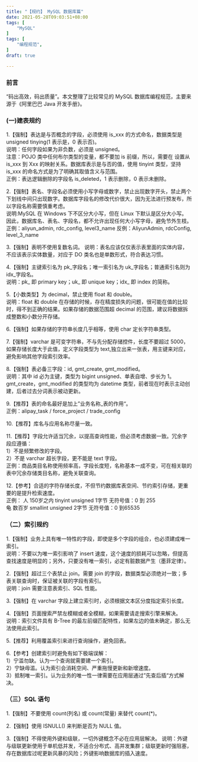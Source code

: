 ```yaml
---
title: "【规约】 MySQL 数据库篇"
date: 2021-05-28T09:03:51+08:00
tags: [
    "MySQL"
]
tags: [
    "编程规范",
]
draft: true

---
```


### 前言

“码出高效，码出质量”。本文整理了比较常见的 MySQL 数据库编程规范，主要来源于《阿里巴巴 Java 开发手册》。

### (一)建表规约
1.【强制】表达是与否概念的字段，必须使用 is_xxx 的方式命名，数据类型是 unsigned tinying(1 表示是，0 表示否)。  
    说明：任何字段如果为非负数，必须是 unsigned。  
    注意：POJO 类中任何布尔类型的变量，都不要加 is 前缀，所以，需要在 <resultMap> 设置从 is_xxx 到 Xxx 的映射关系。数据库表示是与否的值，使用 tinyint 类型，坚持 is_xxx 的命名方式是为了明确其取值含义与范围。  
    正例：表达逻辑删除的字段名 is_deleted，1 表示删除，0 表示未删除。

2.【强制】表名、字段名必须使用小写字母或数字，禁止出现数字开头，禁止两个下划线中间只出现数字。数据库字段名的修改代价很大，因为无法进行预发布，所以字段名称需要慎重考虑。  
    说明:MySQL 在 Windows 下不区分大小写，但在 Linux 下默认是区分大小写。因此，数据库名、表名、字段名，都不允许出现任何大小写字母，避免节外生枝。  
    正例：aliyun_admin, rdc_config, level3_name
    反例：AliyunAdmin, rdcConfig, level_3_name

3.【强制】表明不使用复数名词。
    说明：表名应该仅仅表示表里面的实体内容，不应该表示实体数量，对应于 DO 类名也是单数形式，符合表达习惯。

4.【强制】主键索引名为 pk_字段名；唯一索引名为 uk_字段名；普通索引名则为 idx_字段名。  
    说明：pk_ 即 primary key；uk_ 即 unique key；idx_ 即 index 的简称。  

5.【小数类型】为 decimal，禁止使用 float 和 double。  
    说明：float 和 double 在存储的时候，存在精度损失的问题，很可能在值的比较时，得不到正确的结果。如果存储的数据范围超 decimal 的范围，建议将数据拆成整数和小数分开存储。

6.【强制】如果存储的字符串长度几乎相等，使用 char 定长字符串类型。  

7.【强制】varchar 是可变字符串，不与先分配存储控件，长度不要超过 5000，如果存储长度大于此值，定义字段类型为 text,独立出来一张表，用主键来对应，避免影响其他字段索引效率。

8.【强制】表必备三字段：id, gmt_create, gmt_modified。  
    说明：其中 id 必为主键，类型为 bigint unsigned、单表自增、步长为 1。gmt_create，gmt_modified 的类型均为 datetime 类型，前者现在时表示主动创建，后者过去分词表示被动更新。  

9.【推荐】表的命名最好是加上”业务名称_表的作用“。  
    正例：alipay_task   /   force_project   /   trade_config

10.【推荐】库名与应用名称尽量一致。

11.【推荐】字段允许适当冗余，以提高查询性能，但必须考虑数据一致。冗余字段应遵循：  
    1）不是频繁修改的字段。  
    2）不是 varchar 超长字段，更不能是 text 字段。  
    正例：商品类目名称使用频率高，字段长度短，名称基本一成不变，可在相关联的表中冗余存储类目名称，避免关联查询。

12.【参考】合适的字符存储长度，不但节约数据库表空间、节约索引存储，更重要的是提升检索速度。  
    正例：  人  150岁之内   tinyint unsigned    1字节   无符号值：0 到 255  
            龟  数百岁  smallint unsigned   2字节   无符号值：0 到65535

### （二）索引规约
1.【强制】业务上具有唯一特性的字段，即使是多个字段的组合，也必须建成唯一索引。  
    说明：不要以为唯一索引影响了 insert 速度，这个速度的损耗可以忽略，但提高查找速度是明显的；另外，只要没有唯一索引，必定有脏数据产生（墨菲定律）。

2.【强制】超过三个表禁止 join。需要 join 的字段，数据类型必须绝对一致；多表关联查询时，保证被关联的字段有索引。  
    说明：join 需要注意表索引、SQL 性能。

3.【强制】在 varchar 字段上建立索引时，必须根据文本区分度指定索引长度。


4.【强制】页面搜索严禁左模糊或者全模糊，如果需要请走搜索引擎来解决。  
    说明：索引文件具有 B-Tree 的最左前缀匹配特性，如果左边的值未确定，那么无法使用此索引。

5.【推荐】利用覆盖索引来进行查询操作，避免回表。

6.【参考】创建索引时避免有如下极端误解：  
    1）宁滥勿缺。认为一个查询就需要建一个索引。  
    2）宁缺毋滥。认为索引会消耗空间、严重拖慢更新和新增速度。  
    3）抵制唯一索引。认为业务的唯一性一律需要在应用层通过”先查后插“方式解决。

### （三）SQL 语句
1.【强制】不要使用 count(列名) 或 count(常量) 来替代 count(*)。  

2.【强制】使用 ISNULL() 来判断是否为 NULL 值。  

3.【强制】不得使用外键和级联，一切外键概念不必在应用层解决。
    说明：外键与级联更新使用于单机低并发，不适合分布式、高并发集群；级联更新时强阻塞，存在数据库过呢更新风暴的风险；外键影响数据库的插入速度。